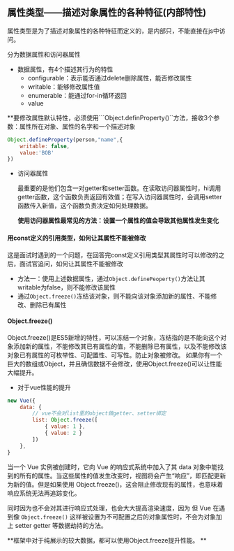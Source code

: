 ## 属性类型——描述对象属性的各种特征(内部特性)

属性类型是为了描述对象属性的各种特征而定义的，是内部只，不能直接在js中访问。

分为数据属性和访问器属性

- 数据属性，有4个描述其行为的特性
  - configurable：表示能否通过delete删除属性，能否修改属性
  - writable：能够修改属性值
  - enumerable：能通过for-in循环返回
  - value

**要修改属性默认特性，必须使用```Object.definProperty()``方法，接收3个参数：属性所在对象、属性的名字和一个描述对象

```javascript
Object.defineProperty(person,"name",{
    writable: false,
    value:'BOB'
})
```



- 访问器属性

  最重要的是他们包含一对getter和setter函数。在读取访问器属性时，hi调用getter函数，这个函数负责返回有效值；在写入访问器属性时，会调用setter函数传入新值，这个函数负责决定如何处理数据。

  **使用访问器属性最常见的方法：设置一个属性的值会导致其他属性发生变化**



#### 用const定义的引用类型，如何让其属性不能被修改

这是面试时遇到的一个问题，在回答完const定义引用类型其属性时可以修改的之后，面试官追问，如何让其属性不能被修改

- 方法一：使用上述数据属性，通过``Object.definePeoperty()``方法让其writable为false，则不能修改该属性
- 通过``Object.freeze()``冻结该对象，则不能向该对象添加新的属性、不能修改、删除已有属性



#### Object.freeze()

Object.freeze()是ES5新增的特性，可以冻结一个对象，冻结指的是不能向这个对象添加新的属性，不能修改其已有属性的值，不能删除已有属性，以及不能修改该对象已有属性的可枚举性、可配置性、可写性。防止对象被修改。 如果你有一个巨大的数组或Object，并且确信数据不会修改，使用Object.freeze()可以让性能大幅提升。

- 对于vue性能的提升

```javascript
new Vue({
    data: {
        // vue不会对list里的object做getter、setter绑定
        list: Object.freeze([
            { value: 1 },
            { value: 2 }
        ])
    },
}
```

当一个 Vue 实例被创建时，它向 Vue 的响应式系统中加入了其 data 对象中能找到的所有的属性。当这些属性的值发生改变时，视图将会产生“响应”，即匹配更新为新的值。但是如果使用 Object.freeze()，这会阻止修改现有的属性，也意味着响应系统无法再追踪变化。

同时因为也不会对其进行响应式处理，也会大大提高渲染速度，因为 但 Vue 在遇到像 `Object.freeze()` 这样被设置为不可配置之后的对象属性时，不会为对象加上 setter getter 等数据劫持的方法。 

**框架中对于纯展示的较大数据，都可以使用Object.freeze提升性能。 **